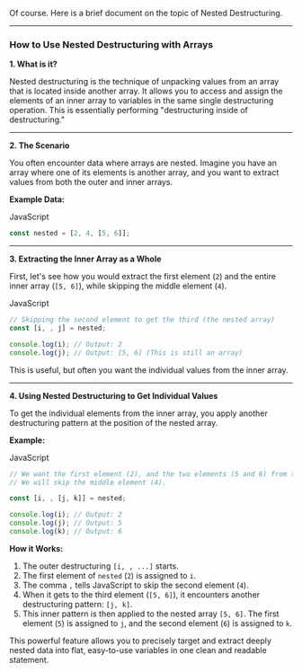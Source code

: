 Of course. Here is a brief document on the topic of Nested Destructuring.

---

### How to Use Nested Destructuring with Arrays

**1. What is it?**

Nested destructuring is the technique of unpacking values from an array that is located inside another array. It allows you to access and assign the elements of an inner array to variables in the same single destructuring operation. This is essentially performing "destructuring inside of destructuring."

---

**2. The Scenario**

You often encounter data where arrays are nested. Imagine you have an array where one of its elements is another array, and you want to extract values from both the outer and inner arrays.

**Example Data:**

JavaScript

```JavaScript
const nested = [2, 4, [5, 6]];
```

---

**3. Extracting the Inner Array as a Whole**

First, let's see how you would extract the first element (`2`) and the entire inner array (`[5, 6]`), while skipping the middle element (`4`).

JavaScript

```JavaScript
// Skipping the second element to get the third (the nested array)
const [i, , j] = nested;

console.log(i); // Output: 2
console.log(j); // Output: [5, 6] (This is still an array)
```

This is useful, but often you want the individual values from the inner array.

---

**4. Using Nested Destructuring to Get Individual Values**

To get the individual elements from the inner array, you apply another destructuring pattern at the position of the nested array.

**Example:**

JavaScript

```JavaScript
// We want the first element (2), and the two elements (5 and 6) from the inner array.
// We will skip the middle element (4).

const [i, , [j, k]] = nested;

console.log(i); // Output: 2
console.log(j); // Output: 5
console.log(k); // Output: 6
```

**How it Works:**

1. The outer destructuring `[i, , ...]` starts.
2. The first element of `nested` (`2`) is assigned to `i`.
3. The comma `,` tells JavaScript to skip the second element (`4`).
4. When it gets to the third element (`[5, 6]`), it encounters another destructuring pattern: `[j, k]`.
5. This inner pattern is then applied to the nested array `[5, 6]`. The first element (`5`) is assigned to `j`, and the second element (`6`) is assigned to `k`.

This powerful feature allows you to precisely target and extract deeply nested data into flat, easy-to-use variables in one clean and readable statement.